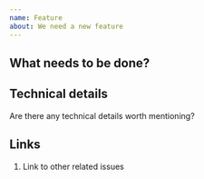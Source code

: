 ```yaml
---
name: Feature
about: We need a new feature
---
```


## What needs to be done?


## Technical details

Are there any technical details worth mentioning?


## Links

1. Link to other related issues
